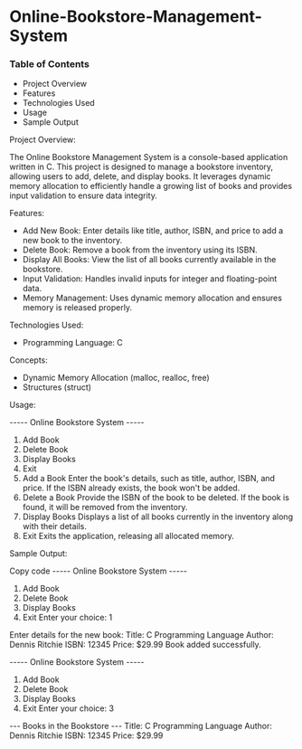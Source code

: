 # Online-Bookstore-Management-System
### Table of Contents
- Project Overview
- Features
- Technologies Used
- Usage
- Sample Output
 
Project Overview:

The Online Bookstore Management System is a console-based application written in C. This project is designed to manage a bookstore inventory, allowing users to add, delete, and display books. It leverages       dynamic memory allocation to efficiently handle a growing list of books and provides input validation to ensure data integrity.


Features:

- Add New Book: Enter details like title, author, ISBN, and price to add a new book to the inventory.
- Delete Book: Remove a book from the inventory using its ISBN.
- Display All Books: View the list of all books currently available in the bookstore.
- Input Validation: Handles invalid inputs for integer and floating-point data.
- Memory Management: Uses dynamic memory allocation and ensures memory is released properly.


Technologies Used:

- Programming Language: C

Concepts:
- Dynamic Memory Allocation (malloc, realloc, free)
- Structures (struct)


Usage:

----- Online Bookstore System -----
1. Add Book
2. Delete Book
3. Display Books
4. Exit
1. Add a Book
Enter the book's details, such as title, author, ISBN, and price.
If the ISBN already exists, the book won't be added.
2. Delete a Book
Provide the ISBN of the book to be deleted.
If the book is found, it will be removed from the inventory.
3. Display Books
Displays a list of all books currently in the inventory along with their details.
4. Exit
Exits the application, releasing all allocated memory.


Sample Output:

Copy code
----- Online Bookstore System -----
1. Add Book
2. Delete Book
3. Display Books
4. Exit
Enter your choice: 1

Enter details for the new book:
Title: C Programming Language
Author: Dennis Ritchie
ISBN: 12345
Price: $29.99
Book added successfully.

----- Online Bookstore System -----
1. Add Book
2. Delete Book
3. Display Books
4. Exit
Enter your choice: 3

--- Books in the Bookstore ---
Title: C Programming Language
Author: Dennis Ritchie
ISBN: 12345
Price: $29.99
